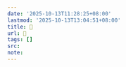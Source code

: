 ```yaml
---
date: '2025-10-13T11:28:25+08:00'
lastmod: '2025-10-13T13:04:51+08:00'
title: 󰜾
url: 󰜾
tags: []
src:
note:
---
```

